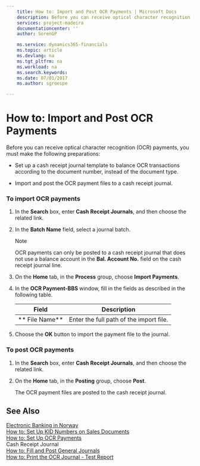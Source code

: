 ```yaml
---
    title: How to: Import and Post OCR Payments | Microsoft Docs
    description: Before you can receive optical character recognition (OCR) payments, you must make the following preparations:
    services: project-madeira
    documentationcenter: ''
    author: SorenGP

    ms.service: dynamics365-financials
    ms.topic: article
    ms.devlang: na
    ms.tgt_pltfrm: na
    ms.workload: na
    ms.search.keywords:
    ms.date: 07/01/2017
    ms.author: sgroespe

---
```

# How to: Import and Post OCR Payments
Before you can receive optical character recognition (OCR) payments, you must make the following preparations:  
  
-   Set up a cash receipt journal template to balance OCR transactions according to the document number, instead of the document type.  
  
-   Import and post the OCR payment files to a cash receipt journal.  
  
### To import OCR payments  
  
1.  In the **Search** box, enter **Cash Receipt Journals**, and then choose the related link.  
  
2.  In the **Batch Name** field, select a journal batch.  
  
    > [!NOTE]  
    >  OCR payments can only be posted to a cash receipt journal that does not use a balance account in the **Bal. Account No.** field on the cash receipt journal line.  
  
3.  On the **Home** tab, in the **Process** group, choose **Import Payments**.  
  
4.  In the **OCR Payment-BBS** window, fill in the fields as described in the following table.  
  
    |Field|Description|  
    |---------------------------------|---------------------------------------|  
    |** File Name**|Enter the full path of the import file.|  
  
5.  Choose the **OK** button to import the payment file to the journal.  
  
### To post OCR payments  
  
1.  In the **Search** box, enter **Cash Receipt Journals**, and then choose the related link.  
  
2.  On the **Home** tab, in the **Posting** group, choose **Post**.  
  
     The OCR payment files are posted to the cash receipt journal.  
  
## See Also  
 [Electronic Banking in Norway](electronic-banking-in-norway.md)   
 [How to: Set Up KID Numbers on Sales Documents](how-to-set-up-kid-numbers-on-sales-documents.md)   
 [How to: Set Up OCR Payments](how-to-set-up-ocr-payments.md)   
 Cash Receipt Journal   
 [How to: Fill and Post General Journals](how-to-fill-and-post-general-journals.md)   
 [How to: Print the OCR Journal - Test Report](how-to-print-the-ocr-journal-test-report.md)